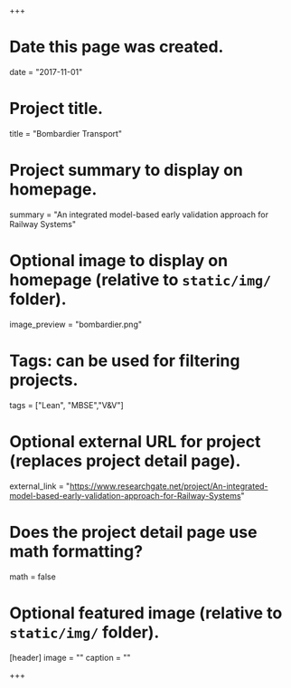 +++
# Date this page was created.
date = "2017-11-01"

# Project title.
title = "Bombardier Transport"

# Project summary to display on homepage.
summary = "An integrated model-based early validation approach for Railway Systems"

# Optional image to display on homepage (relative to `static/img/` folder).
image_preview = "bombardier.png"

# Tags: can be used for filtering projects.
tags = ["Lean", "MBSE","V&V"]

# Optional external URL for project (replaces project detail page).
external_link = "https://www.researchgate.net/project/An-integrated-model-based-early-validation-approach-for-Railway-Systems"

# Does the project detail page use math formatting?
math = false

# Optional featured image (relative to `static/img/` folder).
[header]
image = ""
caption = ""

+++
